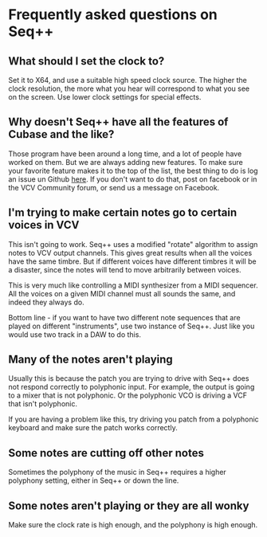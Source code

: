 # Frequently asked questions on Seq++

## What should I set the clock to?

Set it to X64, and use a suitable high speed clock source. The higher the clock resolution, the more what you hear will correspond to what you see on the screen. Use lower clock settings for special effects.

## Why doesn't Seq++ have all the features of Cubase and the like?

Those program have been around a long time, and a lot of people have worked on them. But we are always adding new features. To make sure your favorite feature makes it to the top of the list, the best thing to do is log an issue un Github [here](https://github.com/squinkylabs/SquinkyVCV/issues). If you don't want to do that, post on facebook or in the VCV Community forum, or send us a message on Facebook.

## I'm trying to make certain notes go to certain voices in VCV

This isn't going to work. Seq++ uses a modified "rotate" algorithm to assign notes to VCV output channels. This gives great results when all the voices have the same timbre. But if different voices have different timbres it will be a disaster, since the notes will tend to move arbitrarily between voices.

This is very much like controlling a MIDI synthesizer from a MIDI sequencer. All the voices on a given MIDI channel must all sounds the same, and indeed they always do.

Bottom line - if you want to have two different note sequences that are played on different "instruments", use two instance of Seq++. Just like you would use two track in a DAW to do this.

## Many of the notes aren't playing

Usually this is because the patch you are trying to drive with Seq++ does not respond correctly to polyphonic input. For example, the output is going to a mixer that is not polyphonic. Or the polyphonic VCO is driving a VCF that isn't polyphonic.

If you are having a problem like this, try driving you patch from a polyphonic keyboard and make sure the patch works correctly.

## Some notes are cutting off other notes

Sometimes the polyphony of the music in Seq++ requires a higher polyphony setting, either in Seq++ or down the line.

## Some notes aren't playing or they are all wonky

Make sure the clock rate is high enough, and the polyphony is high enough.
